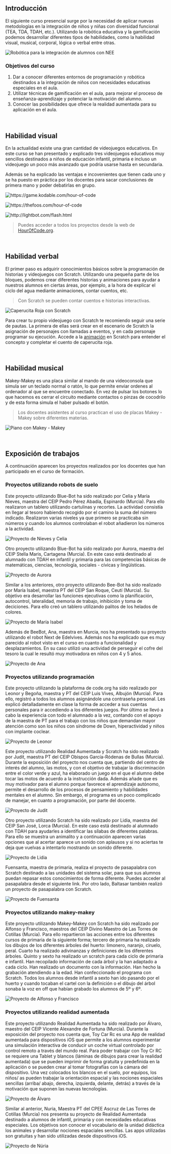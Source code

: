 ## Introducción

El siguiente curso presencial surge por la necesidad de aplicar nuevas metodologías en la integración de niños y niñas con diversidad funcional (TEA, TDA, TDAH, etc.). Utilizando la robótica educativa y la gamificación podemos desarrollar diferentes tipos de habilidades, como la habilidad visual, musical, corporal, lógica o verbal entre otras.

![](img/preview.jpg "Robótica para la integración de alumnos con NEE")

### Objetivos del curso

1. Dar a conocer diferentes entornos de programación y robótica destinados a la integración de niños con necesidades educativas especiales en el aula.
2. Utilizar técnicas de gamificación en el aula, para mejorar el proceso de enseñanza-aprendizaje y potenciar la motivación del alumno.
3. Conocer las posibilidades que ofrece la realidad aumentada para su aplicación en el aula.



<br />



## Habilidad visual

En la actualidad existe una gran cantidad de videojuegos educativos. En este curso se han presentado y explicado tres videojuegos educativos muy sencillos destinados a niños de educación infantil, primaria e incluso un videojuego un poco más avanzado que podría usarse hasta en secundaria.

Además se ha explicado las ventajas e incovenientes que tienen cada uno y se ha puesto en práctica por los docentes para sacar conclusiones de primera mano y poder debatirlas en grupo.

![](img/kodable.gif "https://game.kodable.com/hour-of-code")

![](img/thefoos.gif "https://thefoos.com/hour-of-code")

![](img/lightbot.gif "http://lightbot.com/flash.html")

> Puedes acceder a todos los proyectos desde la web de <a target="_blank" href="https://hourofcode.com/es/learn">HourOfCode.org</a>.



<br />



## Habilidad verbal

El primer paso es adquirir conocimientos básicos sobre la programación de historias y videojuegos con Scratch. Utilizando una pequeña parte de los bloques, podemos crear diferentes historias y animaciones para ayudar a nuestros alumnos en ciertas áreas, por ejemplo, a la hora de explicar el ciclo del agua mediante animaciones, contar cuentos, etc.

> Con Scratch se pueden contar cuentos e historias interactivas.

![](img/caperucita.gif "Caperucita Roja con Scratch")

Para crear tu propio videojuego con Scratch te recomiendo seguir una serie de pautas. La primera de ellas será crear en el escenario de Scratch la asignación de personajes con llamadas a eventos, y en cada personaje programar su ejecución. Accede a la <a target="_blank" href="https://scratch.mit.edu/projects/146318820/">animación</a> en Scratch para entender el concepto y completar el cuento de caperucita roja.



<br />



## Habilidad musical

Makey-Makey es una placa similar al mando de una videoconsola que simula ser un teclado normal o ratón, lo que permite enviar ordenes al ordenador al que se encuentre conectado. En vez de pulsar los botones lo que hacemos es cerrar el circuito mediante contactos o pinzas de cocodrilo y de esta forma simula el haber pulsado el botón.

> Los docentes asistentes al curso practican el uso de placas Makey - Makey sobre diferentes materias.

![](img/makey.jpg "Piano con Makey - Makey")



<br />



## Exposición de trabajos

A continuación aparecen los proyectos realizados por los docentes que han participado en el curso de formación.

### Proyectos utilizando robots de suelo

Este proyecto utilizando Blue-Bot ha sido realizado por Celia y María Nieves, maestra del CEIP Pedro Pérez Abadía, Espinardo (Murcia). Para ello realizaron un tablero utilizando cartulinas y recortes. La actividad consistía en llegar al tesoro habiendo recogido por el camino la suma del número indicado. Realizaron varias niveles ya que primero se practicaba sin números y cuando los alumnos controlaban el robot añadieron los números a la actividad.

![](img/proyecto-nieves-y-celia.jpg "Proyecto de Nieves y Celia")

Otro proyecto utilizando Blue-Bot ha sido realizado por Aurora, maestra del CEIP Stella Maris, Cartagena (Murcia). En este caso está destinado al alumnado con TDAH en infantil y primaria para las competencias básicas de matemáticas, ciencias, tecnología, sociales - cívicas y lingüísticas.

![](img/proyecto-aurora.jpg "Proyecto de Aurora")

Similar a los anteriores, otro proyecto utilizando Bee-Bot ha sido realizado por María Isabel, maestra PT del CEIP San Roque, Ceutí (Murcia). Su objetivo era desarrollar las funciones ejecutivas como la planificación, autocontrol, lateralidad, memoria de trabajo, inhibición y toma de deciciones. Para ello creó un tablero utilizando palitos de los helados de colores.

![](img/proyecto-maria-isabel.jpg "Proyecto de María Isabel")

Además de BeeBot, Ana, maestra en Murcia, nos ha presentado su proyecto utilizando el robot Next de Edelvives. Además nos ha explicado que es muy parecido al robot visto en el curso en cuanto a funcionalidad y desplazamientos. En su caso utilizó una actividad de perseguir el cofre del tesoro la cual le resultó muy motivadora en niños con 4 y 5 años.

![](img/proyecto-ana.jpg "Proyecto de Ana")

### Proyectos utilizando programación

Este proyecto utilizando la plataforma de code.org ha sido realizado por Leonor y Begoña, maestra y PT del CEIP Luis Vives, Albujón (Murcia). Para ello, registró a todos los alumnos asignándole una contraseña personal. Les explicó detalladamente en clase la forma de acceder a sus cuentas personales para ir accediendo a los diferentes juegos. Por último se llevó a cabo la experiencia con todo el alumnado a la vez, contando con el apoyo de la maestra de PT para el trabajo con los niños que demandan mayor atención como son los niños con síndrome de Down, hiperactividad y niños con implante coclear.

![](img/proyecto-leonor.jpg "Proyecto de Leonor")

Este proyecto utilizando Realidad Aumentada y Scratch ha sido realizado por Judit, maestra PT del CEIP Obispos García-Ródenas de Bullas (Murcia). Durante la exposición del proyecto nos cuenta que, partiendo del centro de interés del alumno, las motos, y con el objetivo de trabajar la discriminación entre el color verde y azul, ha elaborado un juego en el que el alumno debe tocar las motos de acuerdo a la instrucción dada. Además añade que es muy motivador para el alumno porque favorece el aprendizaje autónomo, permite el desarrollo de los procesos de pensamiento y habilidades mentales en el alumno. Sin embargo, el programa es un poco complicado de manejar, en cuanto a programación, por parte del docente.

![](img/proyecto-judit.jpg "Proyecto de Judit")

Otro proyecto utilizando Scratch ha sido realizado por Lidia, maestra del CEIP San José, Lorca (Murcia). En este caso está destinado al alumnado con TDAH para ayudarles a identificar las sílabas de diferentes palabras. Para ello se muestra un animalito y a continuación aparecen varias opciones que al acertar aparece un sonido con aplausos y si no aciertas te deja que vuelvas a intentarlo mostrando un sonido diferente.

![](img/proyecto-lidia.jpg "Proyecto de Lidia")

Fuensanta, maestra de primaria, realiza el proyecto de pasapalabra con Scratch destinado a las unidades del sistema solar, para que sus alumnos puedan repasar estos conocimientos de forma diferente. Puedes acceder al pasapalabra desde el siguiente link. Por otro lado, Baltasar también realizó un proyecto de pasapalabra con Scratch.

![](img/proyecto-fuensanta.jpg "Proyecto de Fuensanta")

### Proyectos utilizando makey-makey

Este proyecto utilizando Makey-Makey con Scratch ha sido realizado por Alfonso y Francisco, maestros del CEIP Divino Maestro de Las Torres de Cotillas (Murcia). Para ello repartieron las acciones entre los diferentes cursos de primaria de la siguiente forma; tercero de primaria ha realizado los dibujos de los diferentes árboles del huerto: limonero, naranjo, ciruelo, peral. Cuarto ha realizado adivinanzas y definiciones de los diferentes árboles. Quinto y sexto ha realizado un scratch para cada ciclo de primaria e infantil. Han recopilado información de cada árbol y la han adaptado a cada ciclo. Han realizado un documento con la información. Han hecho la grabación atendiendo a la edad. Han confeccionado el programa con Scratch. Todos los alumnos desde infantil a sexto han ido pasando por el huerto y cuando tocaban el cartel con la definición o el dibujo del árbol sonaba la voz en off que habían grabado los alumnos de 5º y 6º.

![](img/proyecto-alfonso-y-francisco.jpg "Proyecto de Alfonso y Francisco")

### Proyectos utilizando realidad aumentada

Este proyecto utilizando Realidad Aumentada ha sido realizado por Álvaro, maestro del CEIP Vicente Alexandre de Fortuna (Murcia). Durante la exposición del proyecto nos cuenta que, Toy Car Rc es una App de realidad aumentada para dispositivos iOS que permite a los alumnos experimentar una simulación interactiva de conducir un coche virtual controlado por control remoto a través del mundo real. Para poder trabajar con Toy Cr RC se requiere una Tablet y blancos (láminas de dibujos para crear la realidad aumentada) que se pueden imprimir de forma gratuita y predefinida en la aplicación o se pueden crear al tomar fotografías con la cámara del dispositivo. Una vez colocados los blancos en el suelo, por equipos, los niños/ as pueden trabajar la orientación espacial y las nociones espaciales sencillas (arriba/ abajo, derecha, izquierda, delante, detrás) a través de la motivación que suponen las nuevas tecnologías.

![](img/proyecto-alvaro.jpg "Proyecto de Álvaro")

Similar al anterior, Nuria, Maestra PT del CPEE Ascruz de Las Torres de Cotillas (Murcia) nos presenta su proyecto de Realidad Aumentada destinado a alumnos de infantil, primaria y con necesidades educativas especiales. Los objetivos son conocer el vocabulario de la unidad didáctica los animales y desarrollar nociones espaciales sencillas. Las apps utilizadas son gratuitas y han sido utilizadas desde dispositivos iOS.

![](img/proyecto-nuria.jpg "Proyecto de Núria")
